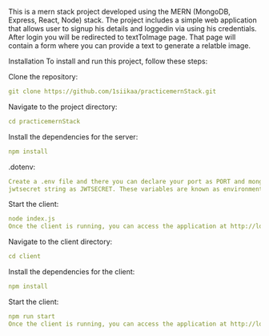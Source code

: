 This is a mern stack project developed using the MERN (MongoDB, Express, React, Node) stack. 
The project includes a simple web application that allows user to signup his details and loggedin via using
his credentials. After login you will be redirected to textToImage page. That page will contain a form where you 
can provide a text to generate a relatble image. 


Installation
To install and run this project, follow these steps:

Clone the repository:
```yaml
git clone https://github.com/1siikaa/practicemernStack.git
```

Navigate to the project directory:
```yaml
cd practicemernStack
```
Install the dependencies for the server:
```yaml
npm install
```
.dotenv: 
```yaml
Create a .env file and there you can declare your port as PORT and mongodb connection string as STRING and
jwtsecret string as JWTSECRET. These variables are known as environment variable.
```
Start the  client:
```yaml
node index.js
Once the client is running, you can access the application at http://localhost:3001.
```

Navigate to the client directory:
```yaml
cd client
```

Install the dependencies for the client:
```yaml
npm install
```

Start the  client:
```yaml
npm run start
Once the client is running, you can access the application at http://localhost:3000.
```




